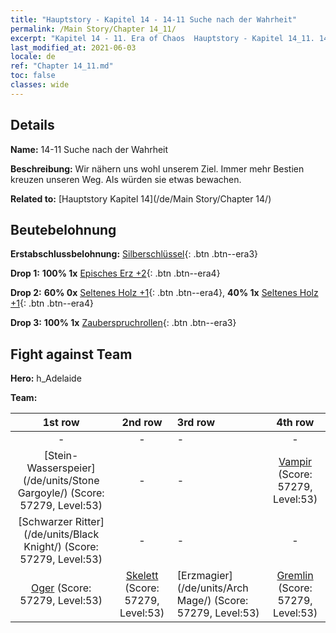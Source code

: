 ```yaml
---
title: "Hauptstory - Kapitel 14 - 14-11 Suche nach der Wahrheit"
permalink: /Main Story/Chapter 14_11/
excerpt: "Kapitel 14 - 11. Era of Chaos  Hauptstory - Kapitel 14_11. 14-11 Suche nach der Wahrheit"
last_modified_at: 2021-06-03
locale: de
ref: "Chapter 14_11.md"
toc: false
classes: wide
---
```


## Details

 **Name:** 14-11 Suche nach der Wahrheit

 **Beschreibung:** Wir nähern uns wohl unserem Ziel. Immer mehr Bestien kreuzen unseren Weg. Als würden sie etwas bewachen.

 **Related to:** [Hauptstory Kapitel 14](/de/Main Story/Chapter 14/)

## Beutebelohnung

 **Erstabschlussbelohnung:** [Silberschlüssel](/ItemsDE/con_693/){: .btn .btn--era3}

 **Drop 1:** **100% 1x** [Episches Erz +2](/ItemsDE/mat_47/){: .btn .btn--era4}

 **Drop 2:** **60% 0x** [Seltenes Holz +1](/ItemsDE/mat_41/){: .btn .btn--era4}, **40% 1x** [Seltenes Holz +1](/ItemsDE/mat_41/){: .btn .btn--era4}

 **Drop 3:** **100% 1x** [Zauberspruchrollen](/ItemsDE/con_694/){: .btn .btn--era3}


## Fight against Team
 **Hero:** h_Adelaide

 **Team:**


  | 1st row | 2nd row | 3rd row | 4th row |
  |:----:|:----:|:----|:----:|
  | - | - | - | - |
  | [Stein-Wasserspeier](/de/units/Stone Gargoyle/) (Score: 57279, Level:53)  | - | - | [Vampir](/de/units/Vampire/) (Score: 57279, Level:53)  |
  | [Schwarzer Ritter](/de/units/Black Knight/) (Score: 57279, Level:53)  | - | - | - |
  | [Oger](/de/units/Ogre/) (Score: 57279, Level:53)  | [Skelett](/de/units/Skeleton/) (Score: 57279, Level:53)  | [Erzmagier](/de/units/Arch Mage/) (Score: 57279, Level:53)  | [Gremlin](/de/units/Gremlin/) (Score: 57279, Level:53)  |


